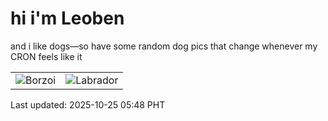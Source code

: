 # hi i'm Leoben

and i like dogs—so have some random dog pics that change whenever my CRON feels like it

|  |  |
|--------|----------|
| ![Borzoi](https://random-dog-vercel.vercel.app/api/random-borzoi?v=1761342532) | ![Labrador](https://random-dog-vercel.vercel.app/api/random-labrador?v=1761342532) |

Last updated: 2025-10-25 05:48 PHT
